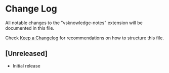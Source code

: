 # Change Log

All notable changes to the "vsknowledge-notes" extension will be documented in this file.

Check [Keep a Changelog](http://keepachangelog.com/) for recommendations on how to structure this file.

## [Unreleased]

- Initial release
